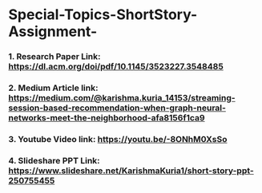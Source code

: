 # Special-Topics-ShortStory-Assignment-


### 1. Research Paper Link: https://dl.acm.org/doi/pdf/10.1145/3523227.3548485 </br>
### 2. Medium Article link: https://medium.com/@karishma.kuria_14153/streaming-session-based-recommendation-when-graph-neural-networks-meet-the-neighborhood-afa8156f1ca9 </br>
### 3. Youtube Video link: https://youtu.be/-8ONhM0XsSo </br>
### 4. Slideshare PPT Link: https://www.slideshare.net/KarishmaKuria1/short-story-ppt-250755455
